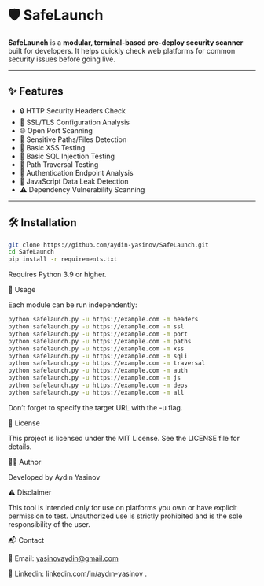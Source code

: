 # 🛡️ SafeLaunch

**SafeLaunch** is a **modular, terminal-based pre-deploy security scanner** built for developers. It helps quickly check web platforms for common security issues before going live.

---

## ✨ Features

- 🔒 HTTP Security Headers Check
- 🔐 SSL/TLS Configuration Analysis
- 🌐 Open Port Scanning
- 📁 Sensitive Paths/Files Detection
- 🧪 Basic XSS Testing
- 💉 Basic SQL Injection Testing
- 🔄 Path Traversal Testing
- 👤 Authentication Endpoint Analysis
- 📜 JavaScript Data Leak Detection
- ⚠ Dependency Vulnerability Scanning

---

## 🛠️ Installation

```bash
git clone https://github.com/aydin-yasinov/SafeLaunch.git
cd SafeLaunch
pip install -r requirements.txt
```
Requires Python 3.9 or higher.

🚀 Usage

Each module can be run independently:
```bash
python safelaunch.py -u https://example.com -m headers
python safelaunch.py -u https://example.com -m ssl
python safelaunch.py -u https://example.com -m port
python safelaunch.py -u https://example.com -m paths
python safelaunch.py -u https://example.com -m xss
python safelaunch.py -u https://example.com -m sqli
python safelaunch.py -u https://example.com -m traversal
python safelaunch.py -u https://example.com -m auth
python safelaunch.py -u https://example.com -m js
python safelaunch.py -u https://example.com -m deps
python safelaunch.py -u https://example.com -m all
```

Don’t forget to specify the target URL with the -u flag.

📄 License

This project is licensed under the MIT License. See the LICENSE file for details.

👨‍💻 Author

Developed by Aydın Yasinov

⚠️ Disclaimer

This tool is intended only for use on platforms you own or have explicit permission to test. Unauthorized use is strictly prohibited and is the sole responsibility of the user.

📬 Contact

📧 Email: yasinovaydin@gmail.com

🔗 Linkedin: linkedin.com/in/aydın-yasinov
.
